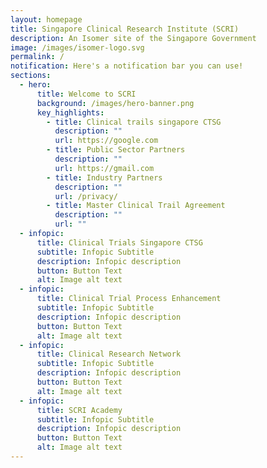 ```yaml
---
layout: homepage
title: Singapore Clinical Research Institute (SCRI)
description: An Isomer site of the Singapore Government
image: /images/isomer-logo.svg
permalink: /
notification: Here's a notification bar you can use!
sections:
  - hero:
      title: Welcome to SCRI
      background: /images/hero-banner.png
      key_highlights:
        - title: Clinical trails singapore CTSG
          description: ""
          url: https://google.com
        - title: Public Sector Partners
          description: ""
          url: https://gmail.com
        - title: Industry Partners
          description: ""
          url: /privacy/
        - title: Master Clinical Trail Agreement
          description: ""
          url: ""
  - infopic:
      title: Clinical Trials Singapore CTSG
      subtitle: Infopic Subtitle
      description: Infopic description
      button: Button Text
      alt: Image alt text
  - infopic:
      title: Clinical Trial Process Enhancement
      subtitle: Infopic Subtitle
      description: Infopic description
      button: Button Text
      alt: Image alt text
  - infopic:
      title: Clinical Research Network
      subtitle: Infopic Subtitle
      description: Infopic description
      button: Button Text
      alt: Image alt text
  - infopic:
      title: SCRI Academy
      subtitle: Infopic Subtitle
      description: Infopic description
      button: Button Text
      alt: Image alt text
---
```

